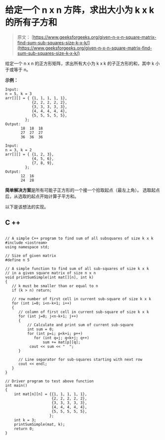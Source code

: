 # 给定一个 n x n 方阵，求出大小为 k x k 的所有子方和

> 原文： [https://www.geeksforgeeks.org/given-n-x-n-square-matrix-find-sum-sub-squares-size-k-x-k/](https://www.geeksforgeeks.org/given-n-x-n-square-matrix-find-sum-sub-squares-size-k-x-k/)

给定一个 n x n 的正方形矩阵，求出所有大小为 k x k 的子正方形的和，其中 k 小于或等于 n。

**示例：**

```
Input:
n = 5, k = 3
arr[][] = { {1, 1, 1, 1, 1},
            {2, 2, 2, 2, 2},
            {3, 3, 3, 3, 3},
            {4, 4, 4, 4, 4},
            {5, 5, 5, 5, 5},
         };
Output:
       18  18  18
       27  27  27
       36  36  36

Input:
n = 3, k = 2
arr[][] = { {1, 2, 3},
            {4, 5, 6},
            {7, 8, 9},
         };
Output:
       12  16
       24  28
```

**简单解决方案**是所有可能子正方形的一个接一个拾取起点（最左上角）。 选取起点后，从选取的起点开始计算子平方和。

以下是该想法的实现。

## C ++

```

// A simple C++ program to find sum of all subsquares of size k x k 
#include <iostream> 
using namespace std; 

// Size of given matrix 
#define n 5 

// A simple function to find sum of all sub-squares of size k x k 
// in a given square matrix of size n x n 
void printSumSimple(int mat[][n], int k) 
{ 
   // k must be smaller than or equal to n 
   if (k > n) return; 

   // row number of first cell in current sub-square of size k x k 
   for (int i=0; i<n-k+1; i++) 
   { 
      // column of first cell in current sub-square of size k x k 
      for (int j=0; j<n-k+1; j++) 
      { 
          // Calculate and print sum of current sub-square 
          int sum = 0; 
          for (int p=i; p<k+i; p++) 
             for (int q=j; q<k+j; q++) 
                 sum += mat[p][q]; 
           cout << sum << "  "; 
      } 

      // Line separator for sub-squares starting with next row 
      cout << endl; 
   } 
} 

// Driver program to test above function 
int main() 
{ 
    int mat[n][n] = {{1, 1, 1, 1, 1}, 
                     {2, 2, 2, 2, 2}, 
                     {3, 3, 3, 3, 3}, 
                     {4, 4, 4, 4, 4}, 
                     {5, 5, 5, 5, 5}, 
                    }; 
    int k = 3; 
    printSumSimple(mat, k); 
    return 0; 
} 

```